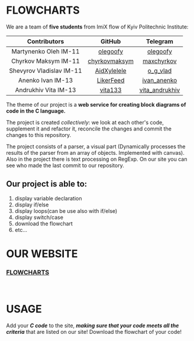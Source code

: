 # FLOWCHARTS <br>
We are a team of __five students__ from ImiX flow of Kyiv Politechnic Institute: <br>

| Contributors         | GitHub             |Telegram|
| :-------------------:|:------------------:| :-----:|
| Martynenko Oleh IM-11| [olegoofy](https://github.com/olegoofy) | [olegoofy](https://t.me/olegoofy) |
| Chyrkov Maksym IM-11 | [chyrkovmaksym](https://github.com/chyrkovmaksym) | [maxchyrkov](https://t.me/maxchyrkov) |
| Shevyrov Vladislav IM-11 | [AidXylelele](https://github.com/AidXylelele) |  [o_g_vlad](https://t.me/o_g_vlad) |
| Anenko Ivan IM-13 | [LikerFeed](https://github.com/LikerFeed) |  [ivan_anenko](https://t.me/ivan_anenko) |
| Andrukhiv Vita IM-13 | [vita133](https://github.com/vita133) |  [vita_andrukhiv](https://t.me/vita_andrukhiv) |

The theme of our project is a <b>web service for creating block diagrams of code in the C language.</b>


The project is created <i>collectively</i>: we look at each other's code, supplement it and refactor it, reconcile the changes and commit the changes to this repository.

The project consists of a parser, a visual part (Dynamically processes the results of the parser from an array of objects. Implemented with canvas). Also in the project there is text processing on RegExp. On our site you can see who made the last commit to our repository.

## <b>Our project is able to:</b>
1. display variable declaration
2. display if/else
3. display loops(can be use also with if/else)
4. display switch/case
5. download the flowchart
6. etc...


# OUR WEBSITE <br>
### [FLOWCHARTS](https://chyrkovmaksym.github.io/flowcharts/index.html)
<br>

# USAGE <br>
Add your ***__C code__*** to the site, ***__making sure that your code meets all the criteria__*** that are listed on our site!
Download the flowchart of your code!
